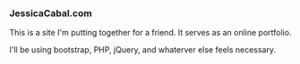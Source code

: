 <h3>JessicaCabal.com</h3>

This is a site I'm putting together for a friend. It serves as an online portfolio.

I'll be using bootstrap, PHP, jQuery, and whaterver else feels necessary.